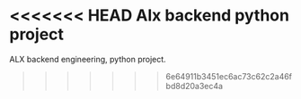 <<<<<<< HEAD
Alx backend python project
=======
ALX backend engineering, python project.
>>>>>>> 6e64911b3451ec6ac73c62c2a46fbd8d20a3ec4a
